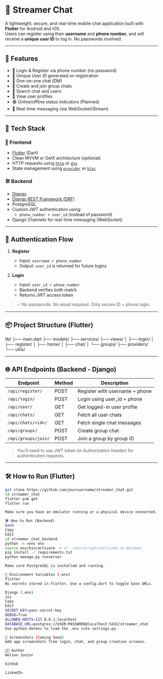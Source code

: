# 📱 Streamer Chat

A lightweight, secure, and real-time mobile chat application built with **Flutter** for Android and iOS.  
Users can register using their **username** and **phone number**, and will receive a **unique user ID** to log in. No passwords involved.

---

## 🚀 Features

- 🔐 Login & Register via phone number (no password)
- 🧾 Unique User ID generated on registration
- 💬 One-on-one chat (DM)
- 👥 Create and join group chats
- 🔎 Search chat and users
- 👤 View user profiles
- 🟢 Online/offline status indicators (Planned)
- 📡 Real-time messaging (via WebSocket/Stream)

---

## 🧱 Tech Stack

### 📲 Frontend

- [Flutter](https://flutter.dev/) (Dart)
- Clean MVVM or GetX architecture (optional)
- HTTP requests using [`http`](https://pub.dev/packages/http) or [`dio`](https://pub.dev/packages/dio)
- State management using [`provider`](https://pub.dev/packages/provider) or [`bloc`](https://bloclibrary.dev/)

### 🛠️ Backend

- [Django](https://www.djangoproject.com/)
- [Django REST Framework (DRF)](https://www.django-rest-framework.org/)
- PostgreSQL
- Custom JWT authentication using:
  - `phone_number + user_id` (instead of password)
- Django Channels for real-time messaging (WebSocket)

---

## 🔐 Authentication Flow

1. **Register**

   - Input: `username + phone_number`
   - Output: `user_id` is returned for future logins

2. **Login**
   - Input: `user_id + phone_number`
   - Backend verifies both match
   - Returns JWT access token

> ✅ No passwords. No email required. Only secure ID + phone login.

---

## 📦 Project Structure (Flutter)

lib/
├── main.dart
├── models/
├── services/
├── views/
│ ├── login/
│ ├── register/
│ ├── home/
│ ├── chat/
│ └── groups/
├── providers/
└── utils/

---

## 🌐 API Endpoints (Backend - Django)

| Endpoint            | Method | Description                    |
| ------------------- | ------ | ------------------------------ |
| `/api/register/`    | POST   | Register with username + phone |
| `/api/login/`       | POST   | Login using user_id + phone    |
| `/api/user/`        | GET    | Get logged-in user profile     |
| `/api/chats/`       | GET    | Fetch all user chats           |
| `/api/chats/<id>/`  | GET    | Fetch single chat messages     |
| `/api/groups/`      | POST   | Create group chat              |
| `/api/groups/join/` | POST   | Join a group by group ID       |

> You'll need to use JWT token (in Authorization header) for authenticated requests.

---

## 🛠️ How to Run (Flutter)

```bash
git clone https://github.com/yourusername/streamer_chat.git
cd streamer_chat
flutter pub get
flutter run

Make sure you have an emulator running or a physical device connected.

🛠️ How to Run (Backend)
bash
Copy
Edit
cd streamer_chat_backend
python -m venv env
source env/bin/activate  # or .\env\Scripts\activate on Windows
pip install -r requirements.txt
python manage.py runserver

Make sure PostgreSQL is installed and running.

📌 Environment Variables (.env)
Flutter
No secrets stored in Flutter. Use a config.dart to toggle base URLs.

Django (.env)
ini
Copy
Edit
SECRET_KEY=your-secret-key
DEBUG=True
ALLOWED_HOSTS=127.0.0.1,localhost
DATABASE_URL=postgres://USER:PASSWORD@localhost:5432/streamer_chat
Use python-dotenv to load the .env into settings.py.

📸 Screenshots (Coming Soon)
Add app screenshots from login, chat, and group creation screens.

👨‍💻 Author
Nelson Junior

GitHub

LinkedIn
```
